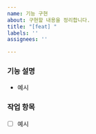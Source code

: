 ```yaml
---
name: 기능 구현
about: 구현할 내용을 정리합니다.
title: "[feat] "
labels: ''
assignees: ''

---
```


### 기능 설명
- 예시

### 작업 항목
- [ ] 예시
